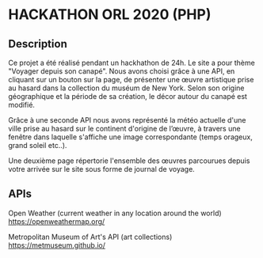 # HACKATHON ORL 2020 (PHP)

## Description

Ce projet a été réalisé pendant un hackhathon de 24h. Le site a pour thème "Voyager depuis son canapé". Nous avons choisi grâce à une API, en cliquant sur un bouton sur la page, de présenter une œuvre artistique prise au hasard dans la collection du muséum de New York. Selon son origine géographique et la période de sa création, le décor autour du canapé est modifié.

Grâce à une seconde API nous avons représenté la météo actuelle d'une ville prise au hasard sur le continent d'origine de l’œuvre, à travers une fenêtre dans laquelle s'affiche une image correspondante (temps orageux, grand soleil etc..).

Une deuxième page répertorie l'ensemble des œuvres parcourues depuis votre arrivée sur le site sous forme de journal de voyage.

## APIs

Open Weather (current weather in any location around the world)  
  https://openweathermap.org/

Metropolitan Museum of Art's API (art collections)  
  https://metmuseum.github.io/
